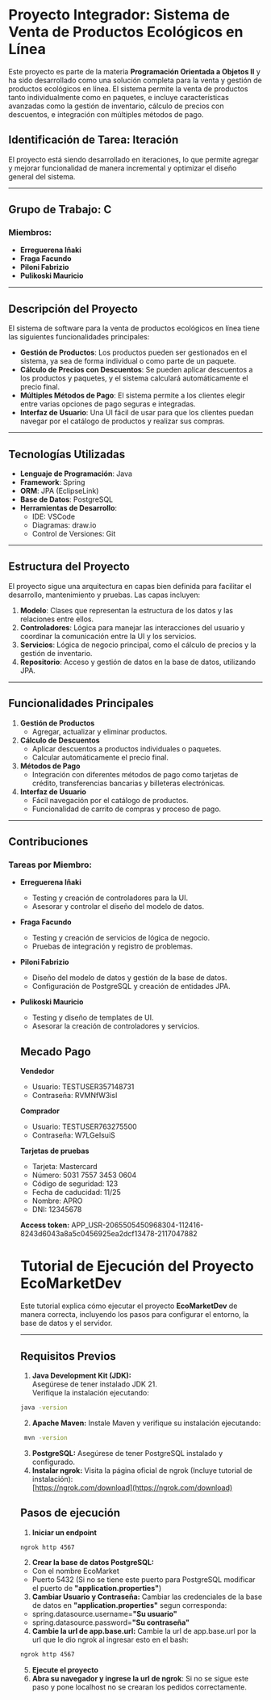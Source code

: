 # Proyecto Integrador: Sistema de Venta de Productos Ecológicos en Línea

Este proyecto es parte de la materia **Programación Orientada a Objetos II** y ha sido desarrollado como una solución completa para la venta y gestión de productos ecológicos en línea. El sistema permite la venta de productos tanto individualmente como en paquetes, e incluye características avanzadas como la gestión de inventario, cálculo de precios con descuentos, e integración con múltiples métodos de pago.

## Identificación de Tarea: Iteración

El proyecto está siendo desarrollado en iteraciones, lo que permite agregar y mejorar funcionalidad de manera incremental y optimizar el diseño general del sistema.

---

## Grupo de Trabajo: C

### Miembros:

- **Erreguerena Iñaki**
- **Fraga Facundo**
- **Piloni Fabrizio**
- **Pulikoski Mauricio**

---

## Descripción del Proyecto

El sistema de software para la venta de productos ecológicos en línea tiene las siguientes funcionalidades principales:

- **Gestión de Productos**: Los productos pueden ser gestionados en el sistema, ya sea de forma individual o como parte de un paquete.
- **Cálculo de Precios con Descuentos**: Se pueden aplicar descuentos a los productos y paquetes, y el sistema calculará automáticamente el precio final.
- **Múltiples Métodos de Pago**: El sistema permite a los clientes elegir entre varias opciones de pago seguras e integradas.
- **Interfaz de Usuario**: Una UI fácil de usar para que los clientes puedan navegar por el catálogo de productos y realizar sus compras.

---

## Tecnologías Utilizadas

- **Lenguaje de Programación**: Java
- **Framework**: Spring
- **ORM**: JPA (EclipseLink)
- **Base de Datos**: PostgreSQL
- **Herramientas de Desarrollo**:
  - IDE: VSCode
  - Diagramas: draw.io
  - Control de Versiones: Git

---

## Estructura del Proyecto

El proyecto sigue una arquitectura en capas bien definida para facilitar el desarrollo, mantenimiento y pruebas. Las capas incluyen:

1. **Modelo**: Clases que representan la estructura de los datos y las relaciones entre ellos.
2. **Controladores**: Lógica para manejar las interacciones del usuario y coordinar la comunicación entre la UI y los servicios.
3. **Servicios**: Lógica de negocio principal, como el cálculo de precios y la gestión de inventario.
4. **Repositorio**: Acceso y gestión de datos en la base de datos, utilizando JPA.

---

## Funcionalidades Principales

1. **Gestión de Productos**
   - Agregar, actualizar y eliminar productos.
2. **Cálculo de Descuentos**
   - Aplicar descuentos a productos individuales o paquetes.
   - Calcular automáticamente el precio final.
3. **Métodos de Pago**
   - Integración con diferentes métodos de pago como tarjetas de crédito, transferencias bancarias y billeteras electrónicas.
4. **Interfaz de Usuario**
   - Fácil navegación por el catálogo de productos.
   - Funcionalidad de carrito de compras y proceso de pago.

---

## Contribuciones

### Tareas por Miembro:

- **Erreguerena Iñaki**
  - Testing y creación de controladores para la UI.
  - Asesorar y controlar el diseño del modelo de datos.
- **Fraga Facundo**
  - Testing y creación de servicios de lógica de negocio.
  - Pruebas de integración y registro de problemas.
- **Piloni Fabrizio**
  - Diseño del modelo de datos y gestión de la base de datos.
  - Configuración de PostgreSQL y creación de entidades JPA.
- **Pulikoski Mauricio**
  - Testing y diseño de templates de UI.
  - Asesorar la creación de controladores y servicios.

  ## Mecado Pago
    **Vendedor** 
    - Usuario: TESTUSER357148731
    - Contraseña: RVMNfW3isI
    
    **Comprador** 
    - Usuario: TESTUSER763275500
    - Contraseña: W7LGeIsuiS

    **Tarjetas de pruebas**
    - Tarjeta:	 Mastercard
    - Número:	5031 7557 3453 0604
    - Código de seguridad:	123
    - Fecha de caducidad: 11/25
    - Nombre: APRO
    - DNI: 12345678

    **Access token:** APP_USR-2065505450968304-112416-8243d6043a8a5c0456925ea2dcf13478-2117047882


    # **Tutorial de Ejecución del Proyecto EcoMarketDev**

  Este tutorial explica cómo ejecutar el proyecto **EcoMarketDev** de manera correcta, incluyendo los pasos para configurar el entorno, la base de datos y el servidor.

  ---

  ## **Requisitos Previos**

  1. **Java Development Kit (JDK):**  
   Asegúrese de tener instalado JDK 21.  
   Verifique la instalación ejecutando:  
   ```bash
   java -version
   ```
  2. **Apache Maven:**
  Instale Maven y verifique su instalación ejecutando:
  ```bash
   mvn -version
   ```
  3. **PostgreSQL:**
  Asegúrese de tener PostgreSQL instalado y configurado.
  4. **Instalar ngrok:**
  Visita la página oficial de ngrok (Incluye tutorial de instalación):  
   [https://ngrok.com/download](https://ngrok.com/download)

   ## Pasos de ejecución
   1. **Iniciar un endpoint**
   ```bash
   ngrok http 4567
   ```
   2. **Crear la base de datos PostgreSQL:** 
    - Con el nombre EcoMarket
    - Puerto 5432 (Si no se tiene este puerto para PostgreSQL modificar el puerto de **"application.properties"**)
  3. **Cambiar Usuario y Contraseña:**
    Cambiar las credenciales de la base de datos en **"application.properties"** segun corresponda:
    - spring.datasource.username=**"Su usuario"**
    - spring.datasource.password=**"Su contraseña"**  
  4. **Cambie la url de app.base.url:**
    Cambie la url de app.base.url por la url que le dio ngrok al ingresar esto en el bash:
    ```bash
   ngrok http 4567
   ```
   5. **Ejecute el proyecto**
   6. **Abra su navegador y ingrese la url de ngrok**: Si no se sigue este paso y pone localhost no se crearan los pedidos correctamente.
